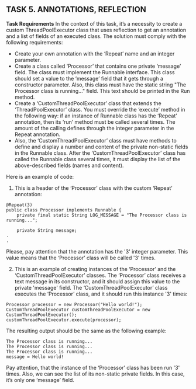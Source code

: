 ## TASK 5. ANNOTATIONS, REFLECTION

**Task Requirements**
In the context of this task, it’s a necessity to create a custom ThreadPoolExecutor class that uses reflection to get an annotation and a list of fields of an executed class. The solution must comply with the following requirements:
- Create your own annotation with the ‘Repeat’ name and an integer parameter.
- Create a class called ‘Processor’ that contains one private ‘message’ field. The class must implement the Runnable interface. This class should set a value to the ‘message’ field that it gets through a constructor parameter. Also, this class must have the static string "The Processor class is running..." field. This text should be printed in the Run method.
- Create a ‘CustomThreadPoolExecutor’ class that extends the ‘ThreadPoolExecutor’ class. You must override the ‘execute’ method in the following way: if an instance of Runnable class has the ‘Repeat’ annotation, then its ‘run’ method must be called several times. The amount of the calling defines through the integer parameter in the Repeat annotation.
- Also, the ‘CustomThreadPoolExecutor’ class must have methods to define and display a number and content of the private non-static fields in the Runnable class. After the ‘CustomThreadPoolExecutor’ class has called the Runnable class several times, it must display the list of the above-described fields (names and content).

Here is an example of code:

1. This is a header of the ‘Processor’ class with the custom ‘Repeat’ annotation:
```
@Repeat(3)
public class Processor implements Runnable {
    private final static String LOG_MESSAGE = "The Processor class is running...";

    private String message;
.
.
```
Please, pay attention that the annotation has the '3' integer parameter. This value means that the ‘Processor’ class will be called '3' times.

2. This is an example of creating instances of the ‘Processor’ and the ‘CustomThreadPoolExecutor’ classes. The ‘Processor’ class receives a text message in its constructor, and it should assign this value to the private 'message' field. The ‘CustomThreadPoolExecutor’ class executes the ‘Processor’ class, and it should run this instance '3' times:
```
Processor processor = new Processor("Hello world!");
CustomThreadPoolExecutor customThreadPoolExecutor = new CustomThreadPoolExecutor();
customThreadPoolExecutor.execute(processor);
```

The resulting output should be the same as the following example:
```
The Processor class is running...
The Processor class is running...
The Processor class is running...
message = Hello world!
```

Pay attention, that the instance of the ‘Processor’ class has been run '3' times. Also, we can see the list of its non-static private fields. In this case, it’s only one ‘message’ field.